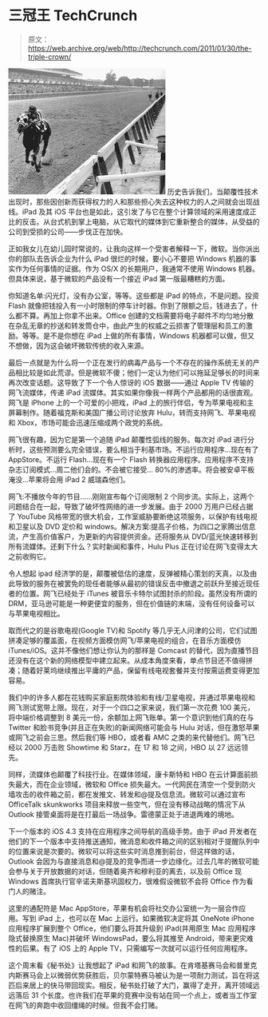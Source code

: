# 三冠王 TechCrunch

> 原文：<https://web.archive.org/web/http://techcrunch.com/2011/01/30/the-triple-crown/>

[![](img/c450bd20d9209a1d967d3f7073a8b92b.png "Secretariat")](https://web.archive.org/web/20230202234843/https://techcrunch.com/wp-content/uploads/2011/01/secretariat.jpg) 历史告诉我们，当颠覆性技术出现时，那些因创新而获得权力的人和那些担心失去这种权力的人之间就会出现战线。iPad 及其 iOS 平台也是如此，这引发了与它在整个计算领域的采用速度成正比的反击。从台式机到掌上电脑，从它取代的媒体到它重新整合的媒体，从受益的公司到受损的公司——步伐正在加快。

正如我女儿在幼儿园时常说的，让我向这样一个受害者解释一下，微软。当你派出你的部队去告诉企业为什么 iPad 很烂的时候，要小心不要把 Windows 机器的事实作为任何事情的证据。作为 OS/X 的长期用户，我通常不使用 Windows 机器。但具体来说，基于微软的产品没有一个接近 iPad 第一版最糟糕的方面。

你知道名单:闪光灯，没有办公室，等等。这些都是 iPad 的特点，不是问题。投资 Flash 就像把钱投入有一小时限制的停车计时器。你到了限额之后，钱进去了，什么都不算。再加上你拿不出来。Office 创建的文档需要将电子邮件不均匀地分散在杂乱无章的抄送和转发筒仓中，由此产生的权威之云损害了管理层和员工的激励。等等。是不是你想在 iPad 上做的所有事情，Windows 机器都可以做，但又不想做，因为这会破坏微软传统的收入来源。

最后一点就是为什么将一个正在发行的病毒产品与一个不存在的操作系统无关的产品相比较是如此荒谬。但是微软不傻；他们一定认为他们可以拖延足够长的时间来再次改变话题。这导致了下一个令人惊讶的 iOS 数据——通过 Apple TV 传输的网飞流媒体，传递 iPad 流媒体。其实如果你像我一样两个产品都用的话很直观。网飞是 iPhone 上的一个可爱的小把戏，iPad 上的旅行伴侣，专为苹果电视和主屏幕制作。随着福克斯和美国广播公司讨论放弃 Hulu，转而支持网飞、苹果电视和 Xbox，市场可能会迅速压缩成两个政党的系统。

网飞很有趣，因为它是第一个追随 iPad 颠覆性弧线的服务。每次对 iPad 进行分析时，这些预测要么完全错误，要么相当于利基市场。不运行应用程序…现在有了 AppStore。不运行 Flash…现在有一个 Flash 转换器应用程序。应用程序不支持杂志订阅模式…周二他们会的。不会被它接受… 80%的渗透率。将会被安卓平板淹没…苹果将会用 iPad 2 威瑞森他们。

网飞:不播放今年的节目……刚刚宣布每个订阅限制 2 个同步流。实际上，这两个问题结合在一起，导致了破坏性网络的进一步发展。由于 2000 万用户已经占据了 YouTube 风格带宽的很大机会，工作室威胁要断绝这项服务，以保护有线电视和卫星以及 DVD 定价和 windows。解决方案:提高子价格，为四口之家腾出信息流，产生高价值客户，为更新的内容提供资金。还将服务从 DVD/蓝光快速转移到所有流媒体。还剩下什么？实时新闻和事件，Hulu Plus 正在讨论在网飞变得太大之前收购它。

令人想起 ipad 经济学的是，颠覆被低估的速度，反弹被精心策划的天真，以及由此导致的服务在被罢免的现任者能够从最初的错误反击中撤退之前跃升至接近现任者的位置。网飞已经处于 iTunes 被音乐卡特尔试图封杀的阶段。虽然没有所谓的 DRM，亚马逊可能是一种更便宜的服务，但在价值链的末端，没有任何设备可以与苹果电视相比。

取而代之的是谷歌电视(Google TV)和 Spotify 等几乎无人问津的公司，它们试图拼凑足够的覆盖面，在视频方面模仿网飞/苹果电视的组合，在音乐方面模仿 iTunes/iOS。这并不像他们想让你认为的那样是 Comcast 的替代，因为直播节目还没有在这个新的网络模型中建立起来。从成本角度来看，单点节目还不值得拼凑；随着好莱坞继续推出平庸的产品，保留有线电视套餐并支付按需运费变得更加容易。

我们中的许多人都在花钱购买家庭影院体验和有线/卫星电视，并通过苹果电视和网飞测试宽带上限。现在，对于一个四口之家来说，我们第一次花费 100 美元，将中端价格调整到 8 美元一份，余额加上网飞账单。第一个意识到他们真的在与 Twitter 和脸书竞争(并且正在失败)的新闻网络可能会与 Hulu 对话，但在激怒苹果或网飞之前会三思。然后我们等 HBO，或者看 AMC 之类的来代替他们。网飞已经以 2000 万击败 Showtime 和 Starz，在 17 和 18 之间，HBO 以 27 远远领先。

同样，流媒体也颠覆了科技行业。在媒体领域，康卡斯特和 HBO 在云计算面前损失最大，而在企业领域，微软和 Office 损失最大。一代网民在清空一个受到防火墙攻击的收件箱之前，都在发推文、转发和@提及信息流。微软可以通过宣布 OfficeTalk skunkworks 项目来释放一些空气，但在没有移动战略的情况下从 Outlook 接管桌面将是在打最后一场战争。雷德蒙正处于进退两难的境地。

下一个版本的 iOS 4.3 支持在应用程序之间导航的高级手势。由于 iPad 开发者在他们的下一个版本中支持推送通知，微消息和收件箱之间的区别相对于提醒队列中的位置来说是次要的。微软可以将这些实时消息推到前台，但这样做的话，Outlook 会因为与直接消息和@提及的竞争而进一步边缘化。过去几年的微软可能会参与关于开放数据的对话，但随着奥齐和穆利亚的离去，以及前 Office 现 Windows 首席执行官辛诺夫斯基巩固权力，很难假设微软不会将 Office 作为看门人的赌注。

这里的通配符是 Mac AppStore，苹果有机会将社交办公室统一为一层合作应用。写到 iPad 上，也可以在 Mac 上运行。如果微软决定将其 OneNote iPhone 应用程序扩展到整个 Office，他们要么将其升级到 iPad(并用原生 Mac 应用程序隐式替换原生 Mac)并破坏 WindowsPad，要么将其推至 Android，带来更灾难性的后果。有了 iOS 上的 Apple TV，只需编写一次就可以运行任何应用程序。

这个周末看《秘书处》让我想起了 iPad 和网飞的故事。在肯塔基赛马会和普里克内斯赛马会上以微弱优势获胜后，贝尔蒙特赛马被认为是一项耐力测试，旨在将这匹后来居上的快马带回现实。相反，秘书处打破了大门，赢得了走开，离开领域远远落后 31 个长度。也许我们在苹果的竞赛中没有站在同一个点上，或者当工作室在网飞的奔跑中收回缰绳的时候。但我不会打赌。